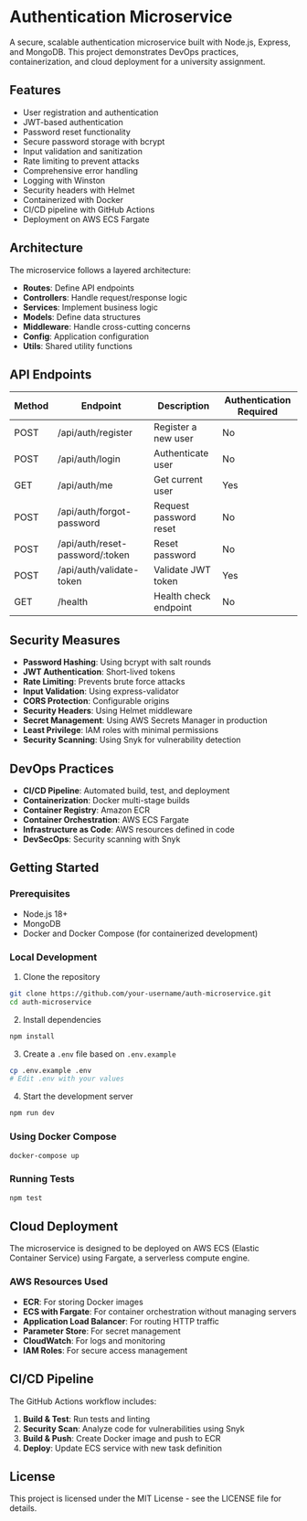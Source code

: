 # Authentication Microservice

A secure, scalable authentication microservice built with Node.js, Express, and MongoDB. This project demonstrates DevOps practices, containerization, and cloud deployment for a university assignment.

## Features

- User registration and authentication
- JWT-based authentication
- Password reset functionality
- Secure password storage with bcrypt
- Input validation and sanitization
- Rate limiting to prevent attacks
- Comprehensive error handling
- Logging with Winston
- Security headers with Helmet
- Containerized with Docker
- CI/CD pipeline with GitHub Actions
- Deployment on AWS ECS Fargate

## Architecture

The microservice follows a layered architecture:

- **Routes**: Define API endpoints
- **Controllers**: Handle request/response logic
- **Services**: Implement business logic
- **Models**: Define data structures
- **Middleware**: Handle cross-cutting concerns
- **Config**: Application configuration
- **Utils**: Shared utility functions

## API Endpoints

| Method | Endpoint                        | Description            | Authentication Required |
| ------ | ------------------------------- | ---------------------- | ----------------------- |
| POST   | /api/auth/register              | Register a new user    | No                      |
| POST   | /api/auth/login                 | Authenticate user      | No                      |
| GET    | /api/auth/me                    | Get current user       | Yes                     |
| POST   | /api/auth/forgot-password       | Request password reset | No                      |
| POST   | /api/auth/reset-password/:token | Reset password         | No                      |
| POST   | /api/auth/validate-token        | Validate JWT token     | Yes                     |
| GET    | /health                         | Health check endpoint  | No                      |

## Security Measures

- **Password Hashing**: Using bcrypt with salt rounds
- **JWT Authentication**: Short-lived tokens
- **Rate Limiting**: Prevents brute force attacks
- **Input Validation**: Using express-validator
- **CORS Protection**: Configurable origins
- **Security Headers**: Using Helmet middleware
- **Secret Management**: Using AWS Secrets Manager in production
- **Least Privilege**: IAM roles with minimal permissions
- **Security Scanning**: Using Snyk for vulnerability detection

## DevOps Practices

- **CI/CD Pipeline**: Automated build, test, and deployment
- **Containerization**: Docker multi-stage builds
- **Container Registry**: Amazon ECR
- **Container Orchestration**: AWS ECS Fargate
- **Infrastructure as Code**: AWS resources defined in code
- **DevSecOps**: Security scanning with Snyk

## Getting Started

### Prerequisites

- Node.js 18+
- MongoDB
- Docker and Docker Compose (for containerized development)

### Local Development

1. Clone the repository

```bash
git clone https://github.com/your-username/auth-microservice.git
cd auth-microservice
```

2. Install dependencies

```bash
npm install
```

3. Create a `.env` file based on `.env.example`

```bash
cp .env.example .env
# Edit .env with your values
```

4. Start the development server

```bash
npm run dev
```

### Using Docker Compose

```bash
docker-compose up
```

### Running Tests

```bash
npm test
```

## Cloud Deployment

The microservice is designed to be deployed on AWS ECS (Elastic Container Service) using Fargate, a serverless compute engine.

### AWS Resources Used

- **ECR**: For storing Docker images
- **ECS with Fargate**: For container orchestration without managing servers
- **Application Load Balancer**: For routing HTTP traffic
- **Parameter Store**: For secret management
- **CloudWatch**: For logs and monitoring
- **IAM Roles**: For secure access management

## CI/CD Pipeline

The GitHub Actions workflow includes:

1. **Build & Test**: Run tests and linting
2. **Security Scan**: Analyze code for vulnerabilities using Snyk
3. **Build & Push**: Create Docker image and push to ECR
4. **Deploy**: Update ECS service with new task definition

## License

This project is licensed under the MIT License - see the LICENSE file for details.
